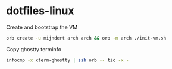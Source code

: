 # dotfiles-linux

Create and bootstrap the VM

```sh
orb create -u mijndert arch arch && orb -m arch ./init-vm.sh
```

Copy ghostty terminfo

```sh
infocmp -x xterm-ghostty | ssh orb -- tic -x -
```